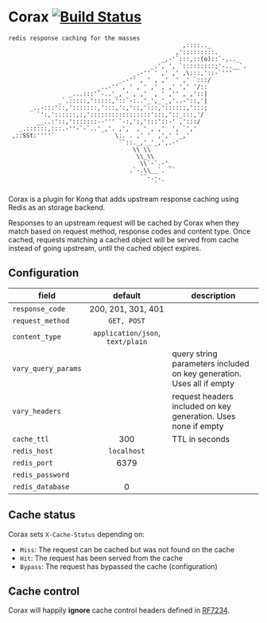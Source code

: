 # Corax [![Build Status](https://travis-ci.org/eskerda/kong-plugin-corax.svg?branch=master)](https://travis-ci.org/eskerda/kong-plugin-corax)

```
redis response caching for the masses
                                                 ,::::.._
                                               ,':::::::::.
                                           _,-'`:::,::(o)::`-,.._
                                        _.', ', `:::::::::;'-..__`.
                                   _.-'' ' ,' ,' ,\:::,'::-`'''
                               _.-'' , ' , ,'  ' ,' `:::/
                         _..-'' , ' , ' ,' , ,' ',' '/::
                 _...:::'`-..'_, ' , ,'  , ' ,'' , ,'::|
              _`.:::::,':::::,'::`-:..'_',_'_,'..-'::,'|
      _..-:::'::,':::::::,':::,':,'::,':::,'::::::,':::;
        `':,'::::::,:,':::::::::::::::::':::,'::_:::,'/
        __..:'::,':::::::--''' `-:,':,':::'::-' ,':::/
   _.::::::,:::.-''-`-`..'_,'. ,',  , ' , ,'  ', `','
 ,::SSt:''''`                 \:. . ,' '  ,',' '_,'
                               ``::._,'_'_,',.-'
                                   \\ \\
                                    \\_\\
                                     \\`-`.-'_
                                  .`-.\\__`. ``
                                     ``-.-._
                                         `
```
Corax is a plugin for Kong that adds upstream response caching using Redis
as an storage backend.

Responses to an upstream request will be cached by Corax when they match based
on request method, response codes and content type. Once cached, requests
matching a cached object will be served from cache instead of going upstream,
until the cached object expires.

## Configuration

| field               | default                          | description                                                           |
|---------------------|:--------------------------------:|-----------------------------------------------------------------------|
| `response_code`     | 200, 201, 301, 401               |                                                                       |
| `request_method`    | `GET, POST`                      |                                                                       |
| `content_type`      | `application/json`, `text/plain` |                                                                       |
| `vary_query_params` |                                  | query string parameters included on key generation. Uses all if empty |
| `vary_headers`      |                                  | request headers included on key generation. Uses none if empty        |
| `cache_ttl`         | 300                              | TTL in seconds                                                        |
| `redis_host`        | `localhost`                      |                                                                       |
| `redis_port`        | 6379                             |                                                                       |
| `redis_password`    |                                  |                                                                       |
| `redis_database`    | 0                                |                                                                       |


## Cache status

Corax sets `X-Cache-Status` depending on:

* `Miss`: The request can be cached but was not found on the cache
* `Hit`: The request has been served from the cache
* `Bypass`: The request has bypassed the cache (configuration)

## Cache control

Corax will happily **ignore** cache control headers defined in [RF7234].

[RF7234]: https://tools.ietf.org/html/rfc7234#section-5.2
